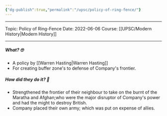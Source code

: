 ```yaml
---
{"dg-publish":true,"permalink":"/upsc/policy-of-ring-fence/"}
---
```


----
Topic: Policy of Ring-Fence
Date: 2022-06-06
Course: [[UPSC/Modern History\|Modern History]] 

----

##### What? 🙄
- A policy by [[Warren Hasting\|Warren Hasting]]
- For creating buffer zone's to defense of Company's frontier. 
##### How did they do it? 🤔
- Strengthened the frontier of their neighbour to take on the burnt of the Maratha and Afghan;who were the major disruptor of Company's power and had the might to destroy British. 
- Company placed their own army; which was put on expense of allies. 


